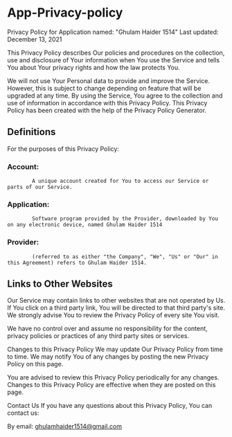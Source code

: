 # App-Privacy-policy
Privacy Policy for Application named: "Ghulam Haider 1514"
Last updated: December 13, 2021

This Privacy Policy describes Our policies and procedures on the collection, use and disclosure of Your information when You use the Service and tells You about Your privacy rights and how the law protects You.

We will not use Your Personal data to provide and improve the Service. However, this is subject to change depending on feature that will be upgraded at any time. By using the Service, You agree to the collection and use of information in accordance with this Privacy Policy. This Privacy Policy has been created with the help of the Privacy Policy Generator.

## Definitions
For the purposes of this Privacy Policy:

### Account:
            A unique account created for You to access our Service or parts of our Service.

### Application:
            Software program provided by the Provider, downloaded by You on any electronic device, named Ghulam Haider 1514

### Provider:
            (referred to as either "the Company", "We", "Us" or "Our" in this Agreement) refers to Ghulam Haider 1514.


## Links to Other Websites
Our Service may contain links to other websites that are not operated by Us. If You click on a third party link, You will be directed to that third party's site. We strongly advise You to review the Privacy Policy of every site You visit.

We have no control over and assume no responsibility for the content, privacy policies or practices of any third party sites or services.

Changes to this Privacy Policy
We may update Our Privacy Policy from time to time. We may notify You of any changes by posting the new Privacy Policy on this page.

You are advised to review this Privacy Policy periodically for any changes. Changes to this Privacy Policy are effective when they are posted on this page.

Contact Us
If you have any questions about this Privacy Policy, You can contact us:

By email: ghulamhaider1514@gmail.com
